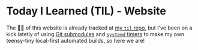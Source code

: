 # Today I Learned (TIL) - Website

The 🥩🍖 of this website is already tracked at [my `til` repo](https://github.com/hiAndrewQuinn/til), but I've been on a kick latetly of using [Git submodules](https://github.blog/2016-02-01-working-with-submodules/) and [`systemd` timers](https://wiki.archlinux.org/title/Systemd/Timers) to make my own teensy-tiny local-first automated builds, so here we are!
